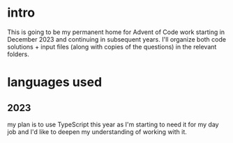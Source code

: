 # intro

This is going to be my permanent home for Advent of Code work starting in December 2023 and continuing in subsequent years. I'll organize both code solutions + input files (along with copies of the questions) in the relevant folders.

# languages used

## 2023

my plan is to use TypeScript this year as I'm starting to need it for my day job and I'd like to deepen my understanding of working with it.

